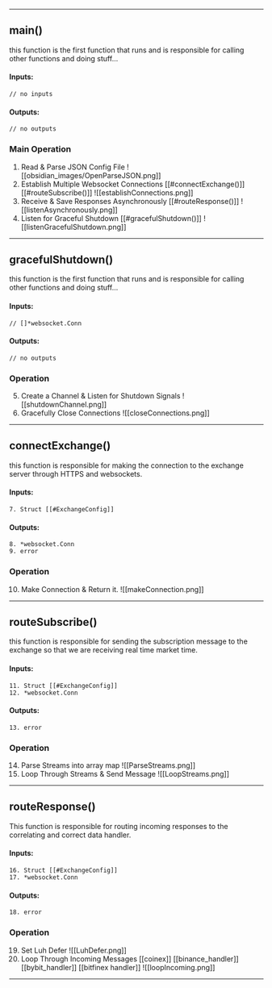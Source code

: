___
## main()
this function is the first function that runs and is responsible for calling other functions and doing stuff...

#### Inputs:
```
// no inputs
```

#### Outputs:
```
// no outputs
```

### Main Operation
1. Read & Parse JSON Config File
	![[obsidian_images/OpenParseJSON.png]]
2. Establish Multiple Websocket Connections
	[[#connectExchange()]]
	[[#routeSubscribe()]]
	![[establishConnections.png]]
3. Receive & Save Responses Asynchronously
	[[#routeResponse()]]
	![[listenAsynchronously.png]]
4. Listen for Graceful Shutdown
	[[#gracefulShutdown()]]
	![[listenGracefulShutdown.png]]
___
## gracefulShutdown()
this function is the first function that runs and is responsible for calling other functions and doing stuff...

#### Inputs:
```
// []*websocket.Conn
```

#### Outputs:
```
// no outputs
```

### Operation
5. Create a Channel & Listen for Shutdown Signals
	![[shutdownChannel.png]]
6. Gracefully Close Connections
	![[closeConnections.png]]

___
## connectExchange()
this function is responsible for making the connection to the exchange server through HTTPS and websockets.

#### Inputs:
```
7. Struct [[#ExchangeConfig]]
```

#### Outputs:
```
8. *websocket.Conn
9. error
```

### Operation
10. Make Connection & Return it. 
    ![[makeConnection.png]]


___
## routeSubscribe()
this function is responsible for sending the subscription message to the exchange so that we are receiving real time market time.

#### Inputs:
```
11. Struct [[#ExchangeConfig]]
12. *websocket.Conn
```

#### Outputs:
```
13. error
```

### Operation
14. Parse Streams into array map
	![[ParseStreams.png]]
15. Loop Through Streams & Send Message
	![[LoopStreams.png]]
___
## routeResponse()
This function is responsible for routing incoming responses to the correlating and correct data handler.

#### Inputs:
```
16. Struct [[#ExchangeConfig]]
17. *websocket.Conn
```

#### Outputs:
```
18. error
```

### Operation
19. Set Luh Defer
	![[LuhDefer.png]]
20. Loop Through Incoming Messages
	[[coinex]]
	[[binance_handler]]
	[[bybit_handler]]
	[[bitfinex handler]]
	![[loopIncoming.png]]

___
